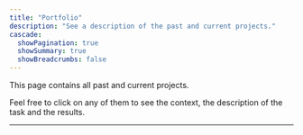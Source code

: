 ```yaml
---
title: "Portfolio"
description: "See a description of the past and current projects."
cascade:
  showPagination: true
  showSummary: true
  showBreadcrumbs: false
---
```


This page contains all past and current projects.

Feel free to click on any of them to see the context, the description of the task and the results.

---